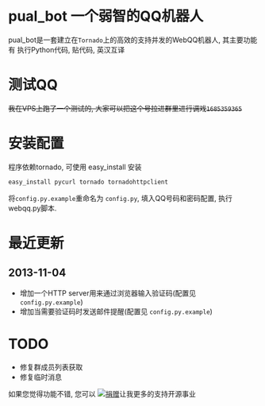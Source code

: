 # pual_bot 一个弱智的QQ机器人
pual_bot是一套建立在`Tornado`上的高效的支持并发的WebQQ机器人, 其主要功能有 执行Python代码, 贴代码, 英汉互译

# 测试QQ
<s>我在VPS上跑了一个测试的, 大家可以把这个号拉进群里进行调戏`1685359365`</s>

# 安装配置
程序依赖tornado, 可使用 easy_install 安装
```bash
easy_install pycurl tornado tornadohttpclient
```

将`config.py.example`重命名为 `config.py`, 填入QQ号码和密码配置, 执行webqq.py脚本. 

# 最近更新

## 2013-11-04

* 增加一个HTTP server用来通过浏览器输入验证码(配置见 ``config.py.example``)
* 增加当需要验证码时发送邮件提醒(配置见 ``config.py.example``)

# TODO
* 修复群成员列表获取
* 修复临时消息

如果您觉得功能不错, 您可以 [![捐赠](https://img.alipay.com/sys/personalprod/style/mc/btn-index.png)](http://me.alipay.com/woodd)让我更多的支持开源事业
